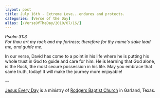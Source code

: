 ```yaml
---
layout: post
title: July 16th - Extreme Love...endures and protects.
categories: [Verse of the Day]
alias: [/VerseOfTheDay/2010/07/16/]
---
```


_Psalm 31:3  
For thou art my rock and my fortress; therefore for thy name's sake
lead me, and guide me._

In our verse, David has come to a point in his life where he is
putting his whole trust in God to guide and care for him. He is
learning that God alone, is the Rock, the most secure possession in
his life. May you embrace that same truth, today! It will make the
journey more enjoyable!

 --

<a href=http://jesuseveryday.net>Jesus Every Day</a> is a ministry of <a href=http://rodgersbaptist.net>Rodgers Baptist Church</a> in Garland, Texas.
